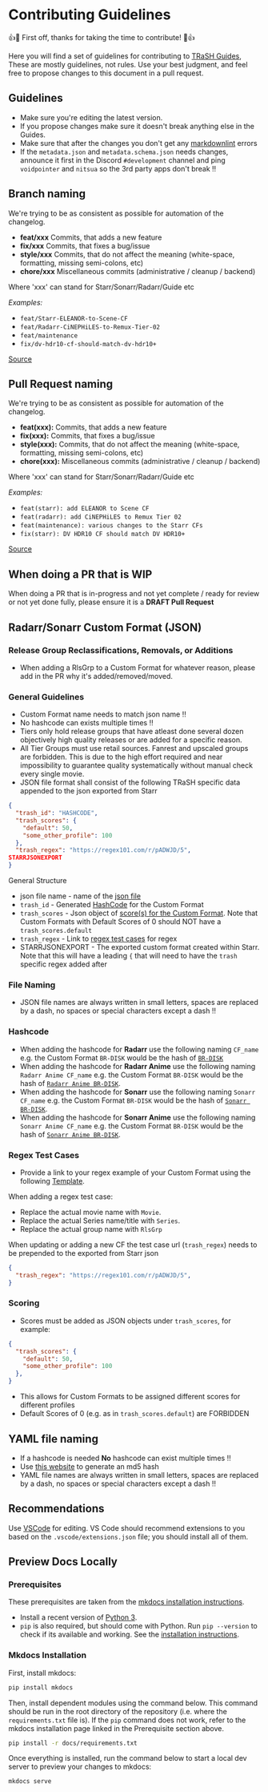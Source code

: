 # Contributing Guidelines

👍🎉 First off, thanks for taking the time to contribute! 🎉👍

Here you will find a set of guidelines for contributing to [TRaSH Guides](https://trash-guides.info/),
These are mostly guidelines, not rules. Use your best judgment, and feel free to propose changes to this document in a pull request.

## Guidelines

- Make sure you're editing the latest version.
- If you propose changes make sure it doesn't break anything else in the Guides.
- Make sure that after the changes you don't get any [markdownlint](https://github.com/markdownlint/markdownlint/blob/master/docs/RULES.md) errors
- If the `metadata.json` and `metadata.schema.json` needs changes, announce it first in the Discord `#development` channel and ping `voidpointer` and `nitsua` so the 3rd party apps don't break :bangbang:

## Branch naming

We're trying to be as consistent as possible for automation of the changelog.

- **feat/xxx** Commits, that adds a new feature
- **fix/xxx**  Commits, that fixes a bug/issue
- **style/xxx** Commits, that do not affect the meaning (white-space, formatting, missing semi-colons, etc)
- **chore/xxx** Miscellaneous commits (administrative / cleanup / backend)

Where 'xxx' can stand for Starr/Sonarr/Radarr/Guide etc

*Examples:*

- `feat/Starr-ELEANOR-to-Scene-CF`
- `feat/Radarr-CiNEPHiLES-to-Remux-Tier-02`
- `feat/maintenance`
- `fix/dv-hdr10-cf-should-match-dv-hdr10+`

[Source](https://gist.github.com/qoomon/5dfcdf8eec66a051ecd85625518cfd13#types)

## Pull Request naming

We're trying to be as consistent as possible for automation of the changelog.

- **feat(xxx):** Commits, that adds a new feature
- **fix(xxx):**  Commits, that fixes a bug/issue
- **style(xxx):** Commits, that do not affect the meaning (white-space, formatting, missing semi-colons, etc)
- **chore(xxx):** Miscellaneous commits (administrative / cleanup / backend)

Where 'xxx' can stand for Starr/Sonarr/Radarr/Guide etc

*Examples:*

- `feat(starr): add ELEANOR to Scene CF`
- `feat(radarr): add CiNEPHiLES to Remux Tier 02`
- `feat(maintenance): various changes to the Starr CFs`
- `fix(starr): DV HDR10 CF should match DV HDR10+`

[Source](https://gist.github.com/qoomon/5dfcdf8eec66a051ecd85625518cfd13#types)

## When doing a PR that is WIP

When doing a PR that is in-progress and not yet complete / ready for review or not yet done fully, please ensure it is a **DRAFT Pull Request**

## Radarr/Sonarr Custom Format (JSON)

### Release Group Reclassifications, Removals, or Additions

- When adding a RlsGrp to a Custom Format for whatever reason, please add in the PR why it's added/removed/moved.

### General Guidelines

- Custom Format name needs to match json name :bangbang:
- No hashcode can exists multiple times :bangbang:
- Tiers only hold release groups that have atleast done several dozen objectively high quality releases or are added for a specific reason.
- All Tier Groups must use retail sources. Fanrest and upscaled groups are forbidden. This is due to the high effort required and near impossibility to guarantee quality systematically without manual check every single movie.
- JSON file format shall consist of the following TRaSH specific data appended to the json exported from Starr

```json
{
  "trash_id": "HASHCODE",
  "trash_scores": {
    "default": 50,
    "some_other_profile": 100
  },
  "trash_regex": "https://regex101.com/r/pADWJD/5",
STARRJSONEXPORT
}
```

General Structure

- json file name - name of the [json file](#file-naming)
- `trash_id` - Generated [HashCode](#hashcode) for the Custom Format
- `trash_scores` - Json object of [score(s) for the Custom Format](#scoring). Note that Custom
  Formats with Default Scores of 0 should NOT have a `trash_scores.default`
- `trash_regex` - Link to [regex test cases](#regex-test-cases) for regex
- STARRJSONEXPORT - The exported custom format created within Starr. Note that this will have a
  leading `{` that will need to have the `trash` specific regex added after

### File Naming

- JSON file names are always written in small letters, spaces are replaced by a dash, no spaces or special characters except a dash :bangbang:

### Hashcode

- When adding the hashcode for **Radarr** use the following naming `CF_name`  e.g. the Custom Format `BR-DISK` would be the hash of [`BR-DISK`](https://md5.gromweb.com/?string=BR-DISK)
- When adding the hashcode for **Radarr Anime** use the following naming `Radarr Anime CF_name`  e.g. the Custom Format `BR-DISK` would be the hash of [`Radarr Anime BR-DISK`](https://md5.gromweb.com/?string=Radarr+Anime+BR-DISK).
- When adding the hashcode for **Sonarr** use the following naming `Sonarr CF_name` e.g. the Custom Format `BR-DISK` would be the hash of [`Sonarr BR-DISK`](https://md5.gromweb.com/?string=Sonarr+BR-DISK).
- When adding the hashcode for **Sonarr Anime** use the following naming `Sonarr Anime CF_name`  e.g. the Custom Format `BR-DISK` would be the hash of [`Sonarr Anime BR-DISK`](https://md5.gromweb.com/?string=Sonarr+Anime+BR-DISK).

### Regex Test Cases

- Provide a link to your regex example of your Custom Format using the following [Template](https://regex101.com/r/4DypIW/1).

When adding a regex test case:

- Replace the actual movie name with `Movie`.
- Replace the actual Series name/title with `Series`.
- Replace the actual group name with `RlsGrp`

When updating or adding a new CF the test case url (`trash_regex`) needs to be prepended to the exported from Starr json

```json
{
  "trash_regex": "https://regex101.com/r/pADWJD/5",
}
```

### Scoring

- Scores must be added as JSON objects under `trash_scores`, for example:

```json
{
  "trash_scores": {
    "default": 50,
    "some_other_profile": 100
  },
}
```

- This allows for Custom Formats to be assigned different scores for different profiles
- Default Scores of 0 (e.g. as in `trash_scores.default`) are FORBIDDEN

## YAML file naming

- If a hashcode is needed **No** hashcode can exist multiple times :bangbang:
- Use [this website](https://md5.gromweb.com) to generate an md5 hash
- YAML file names are always written in small letters, spaces are replaced by a dash, no spaces or special characters except a dash :bangbang:

## Recommendations

Use [VSCode](https://code.visualstudio.com/) for editing. VS Code should recommend extensions to you
based on the `.vscode/extensions.json` file; you should install all of them.

## Preview Docs Locally

### Prerequisites

These prerequisites are taken from the [mkdocs installation instructions][mkdocinstall].

- Install a recent version of [Python 3](https://www.python.org/).
- `pip` is also required, but should come with Python. Run `pip --version` to check if its available
  and working. See the [installation instructions](https://pip.pypa.io/en/stable/installation/).

[mkdocinstall]: https://www.mkdocs.org/user-guide/installation/

### Mkdocs Installation

First, install mkdocs:

```bash
pip install mkdocs
```

Then, install dependent modules using the command below. This command should be run in the root
directory of the repository (i.e. where the `requirements.txt` file is). If the `pip` command does
not work, refer to the mkdocs installation page linked in the Prerequisite section above.

```bash
pip install -r docs/requirements.txt
```

Once everything is installed, run the command below to start a local dev server to preview your
changes to mkdocs:

```bash
mkdocs serve
```
